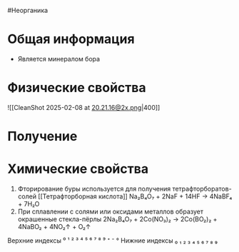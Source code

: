 #Неорганика 
# Общая информация
- Является минералом бора
# Физические свойства
![[CleanShot 2025-02-08 at 20.21.16@2x.png|400]]
# Получение
# Химические свойства
1. Фторирование буры используется для получения тетрафторборатов-солей [[Тетрафторборная кислота]]
                Na₂B₄O₇ + 2NaF + 14HF → 4NaBF₄ + 7H₂O
2. При сплавлении с солями или оксидами металлов образует окрашенные стекла-пёрлы
			2Na₂B₄O₇ + 2Co(NO₃)₂ → 2Co(BO₂)₂ + 4NaBO₂ + 4NO₂↑ + O₂↑

Верхние индексы ⁰ ¹ ² ³ ⁴ ⁵ ⁶ ⁷ ⁸ ⁹ ⁺ ⁻ °
Нижние индексы ₀ ₁ ₂ ₃ ₄ ₅ ₆ ₇ ₈ ₉ 
